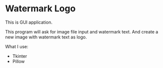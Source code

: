 # Watermark Logo

This is GUI application. 

This program will ask for image file input and watermark text.
And create a new image with watermark text as logo.

What I use:
- Tkinter
- Pillow
